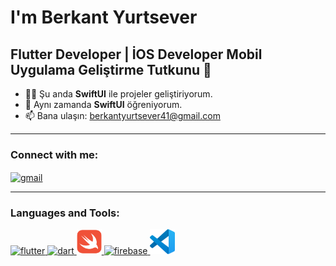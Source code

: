 
# I'm Berkant Yurtsever
## Flutter Developer | İOS Developer Mobil Uygulama Geliştirme Tutkunu 🚀

- 👨‍💻 Şu anda **SwiftUI** ile projeler geliştiriyorum.
- 🌱 Aynı zamanda **SwiftUI** öğreniyorum.
- 📫 Bana ulaşın: berkantyurtsever41@gmail.com

---

<h3 align="left">Connect with me:</h3>
<p align="left">
<a href="mailto:berkantyurtsever41@gmail.com" target="blank"><img align="center" src="https://img.shields.io/badge/Email-D14836?style=flat&logo=gmail&logoColor=white" alt="gmail" /></a>
</p>

---

<h3 align="left">Languages and Tools:</h3>
<p align="left">
<a href="https://flutter.dev" target="_blank" rel="noreferrer">
  <img src="https://www.vectorlogo.zone/logos/flutterio/flutterio-icon.svg" alt="flutter" width="40" height="40"/>
</a>
<a href="https://dart.dev/" target="_blank" rel="noreferrer">
  <img src="https://www.vectorlogo.zone/logos/dartlang/dartlang-icon.svg" alt="dart" width="40" height="40"/>
</a>
<a href="https://developer.apple.com/swift/" target="_blank" rel="noreferrer">
  <img src="https://raw.githubusercontent.com/devicons/devicon/master/icons/swift/swift-original.svg" alt="swift" width="40" height="40"/>
</a>
<a href="https://firebase.google.com/" target="_blank" rel="noreferrer">
  <img src="https://www.vectorlogo.zone/logos/firebase/firebase-icon.svg" alt="firebase" width="40" height="40"/>
</a>
<a href="https://code.visualstudio.com/" target="_blank" rel="noreferrer">
  <img src="https://raw.githubusercontent.com/devicons/devicon/master/icons/vscode/vscode-original.svg" alt="vscode" width="40" height="40"/>
</a>
</p>




